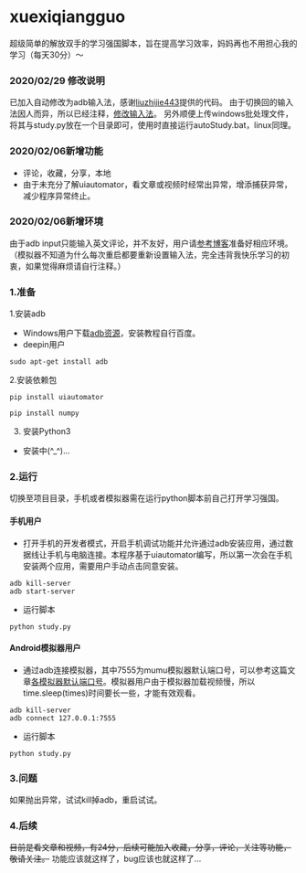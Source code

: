 # xuexiqiangguo
超级简单的解放双手的学习强国脚本，旨在提高学习效率，妈妈再也不用担心我的学习（每天30分）～
### 2020/02/29 修改说明
已加入自动修改为adb输入法，感谢[liuzhijie443](https://github.com/liuzhijie443)提供的代码。
由于切换回的输入法因人而异，所以已经注释，[修改输入法](https://blog.csdn.net/weijinqian0/article/details/80390958)。
另外顺便上传windows批处理文件，将其与study.py放在一个目录即可，使用时直接运行autoStudy.bat，linux同理。
### 2020/02/06新增功能
- 评论，收藏，分享，本地
- 由于未充分了解uiautomator，看文章或视频时经常出异常，增添捕获异常，减少程序异常终止。
### 2020/02/06新增环境
由于adb input只能输入英文评论，并不友好，用户请[参考博客](https://blog.csdn.net/slimboy123/article/details/54140029)准备好相应环境。
（模拟器不知道为什么每次重启都要重新设置输入法，完全违背我快乐学习的初衷，如果觉得麻烦请自行注释。）
### 1.准备
1.安装adb
- Windows用户下载[adb资源](https://pan.baidu.com/s/16EpQvsGX19L9b6vZwRx7Aw)，安装教程自行百度。
- deepin用户
```
sudo apt-get install adb
```
2.安装依赖包
```
pip install uiautomator
```
```
pip install numpy
```
3. 安装Python3
- 安装中(^_^)...
### 2.运行
切换至项目目录，手机或者模拟器需在运行python脚本前自己打开学习强国。
#### 手机用户
- 打开手机的开发者模式，开启手机调试功能并允许通过adb安装应用，通过数据线让手机与电脑连接。本程序基于uiautomator编写，所以第一次会在手机安装两个应用，需要用户手动点击同意安装。
```
adb kill-server
adb start-server
```
- 运行脚本
```
python study.py
```
#### Android模拟器用户
- 通过adb连接模拟器，其中7555为mumu模拟器默认端口号，可以参考这篇文章[各模拟器默认端口号](https://www.cnblogs.com/HakunaMatata-/p/10609307.html)。模拟器用户由于模拟器加载视频慢，所以time.sleep(times)时间要长一些，才能有效观看。
```
adb kill-server
adb connect 127.0.0.1:7555
```
- 运行脚本
```
python study.py
```
### 3.问题
如果抛出异常，试试kill掉adb，重启试试。
### 4.后续
~~目前是看文章和视频，有24分，后续可能加入收藏，分享，评论，关注等功能，敬请关注。~~
功能应该就这样了，bug应该也就这样了...
